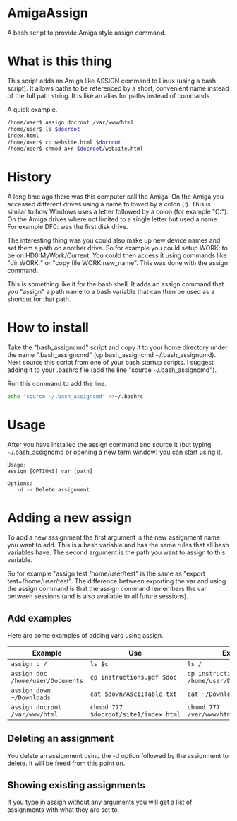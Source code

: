 # AmigaAssign
A bash script to provide Amiga style assign command.

# What is this thing
This script adds an Amiga like ASSIGN command to Linux (using a bash script).
It allows paths to be referenced by a short, convenient name instead of the
full path string. It is like an alias for paths instead of commands.

A quick example. 

```bash
/home/user$ assign docroot /var/www/html
/home/user$ ls $docroot
index.html
/home/user$ cp website.html $docroot
/home/user$ chmod a+r $docroot/website.html
```

# History
A long time ago there was this computer call the Amiga. On the Amiga you
accessed different drives using a name followed by a colon (:). This is
similar to how Windows uses a letter followed by a colon (for example "C:").
On the Amiga drives where not limited to a single letter but used a name.
For example DF0: was the first disk drive.

The interesting thing was you could also make up new device names and set
them a path on another drive. So for example you could setup WORK: to be
on HD0:MyWork/Current. You could then access it using commands like 
"dir WORK:" or "copy file WORK:new_name". This was done with the assign
command.

This is something like it for the bash shell. It adds an assign command
that you "assign" a path name to a bash variable that can then be used
as a shortcut for that path. 

# How to install
Take the "bash_assigncmd" script and copy it to your home directory
under the name ".bash_assigncmd" (cp bash_assigncmd ~/.bash_assigncmd).
Next source this script from one of your bash startup scripts.
I suggest adding it to your .bashrc file (add the line
"source ~/.bash_assigncmd").

Run this command to add the line.
```bash
echo "source ~/.bash_assigncmd" >>~/.bashrc
```

# Usage
After you have installed the assign command and source it
(but typing ~/.bash_assigncmd or opening a new term window) you
can start using it.

```
Usage:
assign [OPTIONS] var [path]

Options:
   -d -- Delete assignment
```

# Adding a new assign
To add a new assignment the first argument is the new assignment name
you want to add. This is a bash variable and has the same rules that all
bash variables have. The second argument is the path you want to assign
to this variable.

So for example "assign test /home/user/test" is the same
as "export test=/home/user/test". The difference between exporting
the var and using the assign command is that the assign command
remembers the var between sessions (and is also available to all
future sessions).

## Add examples
Here are some examples of adding vars using assign.

Example                           | Use                                   | Expands to
--------------------------------- | ------------------------------------- | -----------------------------------------------
`assign c /`                      | `ls $c`                               | `ls /`
`assign doc /home/user/Documents` | `cp instructions.pdf $doc`            | `cp instructions.pdf /home/user/Documents`
`assign down ~/Downloads`         | `cat $down/AscIITable.txt`            | `cat ~/Downloads/AscIITable.txt`
`assign docroot /var/www/html`    | `chmod 777 $docroot/site1/index.html` | `chmod 777 /var/www/html/site1/index.html`

## Deleting an assignment
You delete an assignment using the -d option followed by the assignment to delete.  It will be freed from this point on.

## Showing existing assignments
If you type in assign without any arguments you will get a list of assignments with what they are set to.
